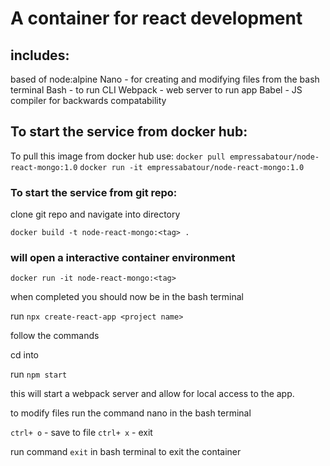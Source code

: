# A container for react development


## includes: 
based of node:alpine 
Nano - for creating and modifying files from the bash terminal
Bash - to run CLI 
Webpack - web server to run app 
Babel - JS compiler for backwards compatability 

## To start the service from docker hub:

To pull this image from docker hub use: 
`docker pull empressabatour/node-react-mongo:1.0`
`docker run -it empressabatour/node-react-mongo:1.0`

### To start the service from git repo:
clone git repo and navigate into directory 

`docker build -t node-react-mongo:<tag> .` 

### will open a interactive container environment
`docker run -it node-react-mongo:<tag>`

when completed you should now be in the bash terminal 

run `npx create-react-app <project name>`

follow the commands 

cd into <project name>

run `npm start` 

this will start a webpack server and allow for local access to the app. 

to modify files run the command nano <file name> in the bash terminal 

`ctrl+ o` - save to file 
`ctrl+ x` - exit 

run command `exit` in bash terminal to exit the container

